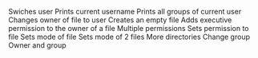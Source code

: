 Swiches user
Prints current username
Prints all groups of current user
Changes owner of file to user
Creates an empty file
Adds executive permission to the owner of a file
Multiple permissions
Sets permission to file
Sets mode of file
Sets mode of 2 files
More directories
Change group
Owner and group





